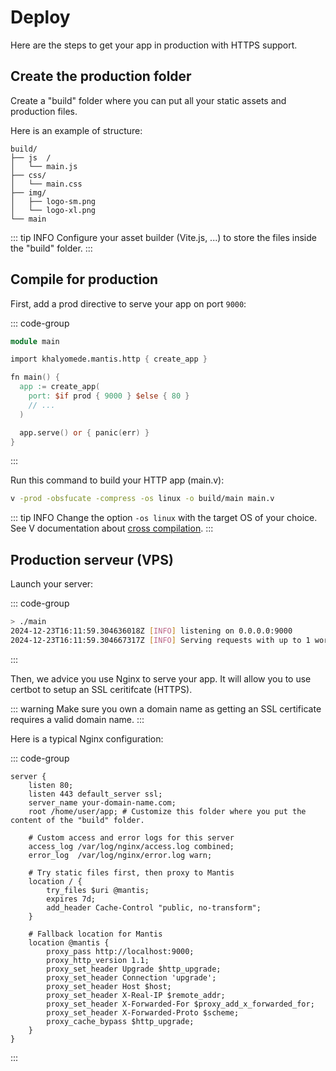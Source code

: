 # Deploy

Here are the steps to get your app in production with HTTPS support.

## Create the production folder

Create a "build" folder where you can put all your static assets and production files.

Here is an example of structure:

```
build/
├── js  /
│   └── main.js
├── css/
│   └── main.css
├── img/
│   ├── logo-sm.png
│   └── logo-xl.png
└── main
```

::: tip INFO
Configure your asset builder (Vite.js, ...) to store the files inside the "build" folder.
:::

## Compile for production

First, add a prod directive to serve your app on port `9000`:

::: code-group

```v [main.v]
module main

import khalyomede.mantis.http { create_app }

fn main() {
  app := create_app(
    port: $if prod { 9000 } $else { 80 }
    // ...
  )

  app.serve() or { panic(err) }
}
```

:::

Run this command to build your HTTP app (main.v):


```bash [/home/user/app]
v -prod -obsfucate -compress -os linux -o build/main main.v
```

::: tip INFO
Change the option `-os linux` with the target OS of your choice. See V documentation about [cross compilation](https://docs.vlang.io/cross-compilation.html).
:::

## Production serveur (VPS)

Launch your server:

::: code-group

```bash [/home/user/app]
> ./main
2024-12-23T16:11:59.304636018Z [INFO] listening on 0.0.0.0:9000
2024-12-23T16:11:59.304667317Z [INFO] Serving requests with up to 1 workers (standalone mode)
```

:::

Then, we advice you use Nginx to serve your app. It will allow you to use certbot to setup an SSL ceritifcate (HTTPS).

::: warning
Make sure you own a domain name as getting an SSL certificate requires a valid domain name.
:::

Here is a typical Nginx configuration:

::: code-group

```nginx [/etc/nginx/sites-enabled/your-domain-name.com.conf]
server {
    listen 80;
    listen 443 default_server ssl;
    server_name your-domain-name.com;
    root /home/user/app; # Customize this folder where you put the content of the "build" folder.

    # Custom access and error logs for this server
    access_log /var/log/nginx/access.log combined;
    error_log  /var/log/nginx/error.log warn;

    # Try static files first, then proxy to Mantis
    location / {
        try_files $uri @mantis;
        expires 7d;
        add_header Cache-Control "public, no-transform";
    }

    # Fallback location for Mantis
    location @mantis {
        proxy_pass http://localhost:9000;
        proxy_http_version 1.1;
        proxy_set_header Upgrade $http_upgrade;
        proxy_set_header Connection 'upgrade';
        proxy_set_header Host $host;
        proxy_set_header X-Real-IP $remote_addr;
        proxy_set_header X-Forwarded-For $proxy_add_x_forwarded_for;
        proxy_set_header X-Forwarded-Proto $scheme;
        proxy_cache_bypass $http_upgrade;
    }
}
```

:::

